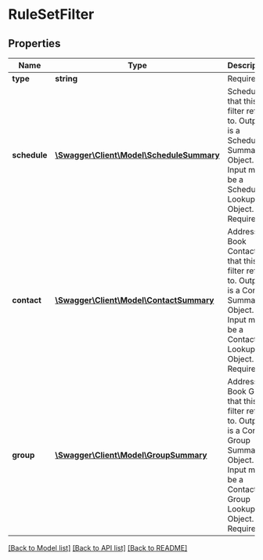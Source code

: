 # RuleSetFilter

## Properties
Name | Type | Description | Notes
------------ | ------------- | ------------- | -------------
**type** | **string** | Required. | [optional] 
**schedule** | [**\Swagger\Client\Model\ScheduleSummary**](ScheduleSummary.md) | Schedule that this filter refers to. Output is a Schedule Summary Object. Input must be a Schedule Lookup Object. Required. | [optional] 
**contact** | [**\Swagger\Client\Model\ContactSummary**](ContactSummary.md) | Address Book Contact that this filter refers to. Output is a Contact Summary Object. Input must be a Contact Lookup Object. Required. | [optional] 
**group** | [**\Swagger\Client\Model\GroupSummary**](GroupSummary.md) | Address Book Group that this filter refers to. Output is a Contact Group Summary Object. Input must be a Contact Group Lookup Object. Required. | [optional] 

[[Back to Model list]](../README.md#documentation-for-models) [[Back to API list]](../README.md#documentation-for-api-endpoints) [[Back to README]](../README.md)


